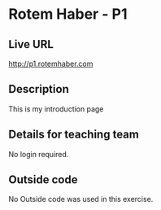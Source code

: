 # Rotem Haber - P1

## Live URL
<http://p1.rotemhaber.com>

## Description
This is my introduction page

## Details for teaching team
No login required.


## Outside code
No Outside code was used in this exercise.
